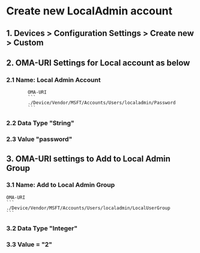# Create new LocalAdmin account
## 1. Devices > Configuration Settings > Create new > Custom
## 2. OMA-URI Settings for Local account as below
###     2.1 Name: Local Admin Account
            OMA-URI
            ```
            ./Device/Vendor/MSFT/Accounts/Users/localadmin/Password
            ```
###     2.2 Data Type "String"
###     2.3 Value "password"
## 3. OMA-URI settings to Add to Local Admin Group
###     3.1 Name: Add to Local Admin Group
    OMA-URI
    ```
    ./Device/Vendor/MSFT/Accounts/Users/localadmin/LocalUserGroup
    ```
###     3.2 Data Type "Integer"
###     3.3 Value = "2"